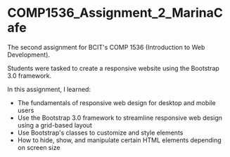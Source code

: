 # COMP1536_Assignment_2_MarinaCafe

The second assignment for BCIT's COMP 1536 (Introduction to Web Development).

Students were tasked to create a responsive website using the Bootstrap 3.0 framework.

In this assignment, I learned:
  - The fundamentals of responsive web design for desktop and mobile users
  - Use the Bootstrap 3.0 framework to streamline responsive web design using a grid-based layout
  - Use Bootstrap's classes to customize and style elements
  - How to hide, show, and manipulate certain HTML elements depending on screen size 
